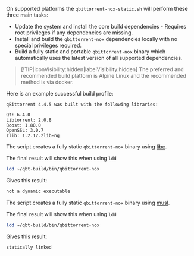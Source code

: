 On supported platforms the `qbittorrent-nox-static.sh` will perform these three main tasks:

- Update the system and install the core build dependencies - Requires root privileges if any dependencies are missing.
- Install and build the `qbittorrent-nox` dependencies locally with no special privileges required.
- Build a fully static and portable `qbittorrent-nox` binary which automatically uses the latest version of all supported dependencies.

> [!TIP|iconVisibility:hidden|labelVisibility:hidden] The preferred and recommended build platform is Alpine Linux and the recommended method is via docker.

Here is an example successful build profile:

```none
qBittorrent 4.4.5 was built with the following libraries:

Qt: 6.4.0
Libtorrent: 2.0.8
Boost: 1.80.0
OpenSSL: 3.0.7
zlib: 1.2.12.zlib-ng
```

<!-- tabs:start -->

<!-- tab: Debian and Ubuntu Linux -->

The script creates a fully static `qbittorrent-nox` binary using [libc](https://www.gnu.org/software/libc/).

The final result will show this when using `ldd`

```bash
ldd ~/qbt-build/bin/qbittorrent-nox
```

Gives this result:

```bash
not a dynamic executable
```

<!-- tab:Alpine Linux -->

The script creates a fully static `qbittorrent-nox` binary using [musl](https://wiki.musl-libc.org/).

The final result will show this when using `ldd`

```bash
ldd ~/qbt-build/bin/qbittorrent-nox
```

Gives this result:

```bash
statically linked
```

<!-- tabs:end -->
